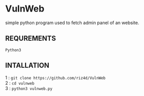 # VulnWeb
simple python program used to fetch admin panel of an website.

## REQUREMENTS
  `Python3`

## INTALLATION
1 : `git clone https://github.com/riz4d/VulnWeb`<br>
2 : `cd vulnweb`<br>
3 : `python3 vulnweb.py`
